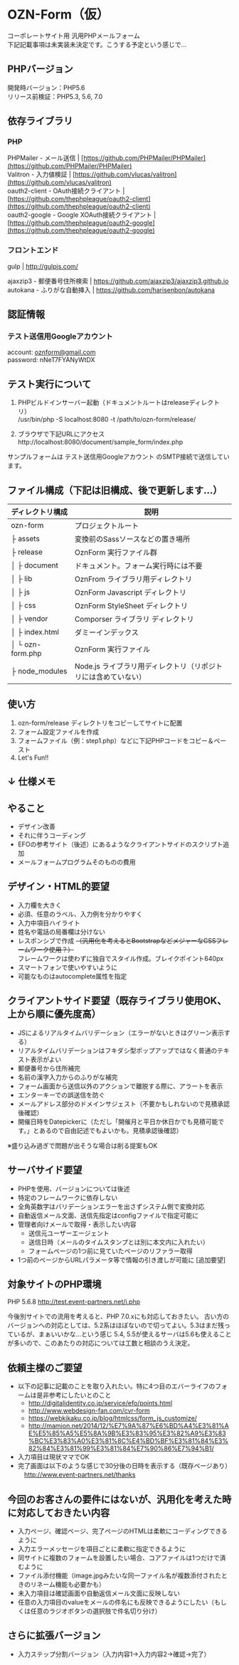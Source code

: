 # OZN-Form（仮）

コーポレートサイト用 汎用PHPメールフォーム  
下記記載事項は未実装未決定です。こうする予定という感じで…

## PHPバージョン
開発時バージョン：PHP5.6  
リリース前検証：PHP5.3, 5.6, 7.0

## 依存ライブラリ

### PHP
PHPMailer - メール送信 | [https://github.com/PHPMailer/PHPMailer](https://github.com/PHPMailer/PHPMailer)  
Valitron - 入力値検証 | [https://github.com/vlucas/valitron](https://github.com/vlucas/valitron)  
oauth2-client - OAuth接続クライアント | [https://github.com/thephpleague/oauth2-client](https://github.com/thephpleague/oauth2-client)  
oauth2-google - Google XOAuth接続クライアント | [https://github.com/thephpleague/oauth2-google](https://github.com/thephpleague/oauth2-google)  

### フロントエンド
gulp | http://gulpjs.com/

ajaxzip3 - 郵便番号住所検索 | https://github.com/ajaxzip3/ajaxzip3.github.io  
autokana - ふりがな自動挿入 | https://github.com/harisenbon/autokana


## 認証情報
### テスト送信用Googleアカウント

account: oznform@gmail.com  
password: nNeT7FYANyWtDX


## テスト実行について

1. PHPビルドインサーバー起動（ドキュメントルートはreleaseディレクトリ）  
/usr/bin/php -S localhost:8080 -t /path/to/ozn-form/release/

2. ブラウザで下記URLにアクセス  
http://localhost:8080/document/sample_form/index.php


サンプルフォームは テスト送信用Googleアカウント のSMTP接続で送信しています。

## ファイル構成（下記は旧構成、後で更新します…）

|ディレクトリ構成|説明|
|---------------|----|
|ozn-form | プロジェクトルート|
|├ assets | 変換前のSassソースなどの置き場所| 
|├ release | OznForm 実行ファイル群|
|│ ├ document | ドキュメント。フォーム実行時には不要|
|│ ├ lib | OznFrom ライブラリ用ディレクトリ|
|│ ├ js | OznForm Javascript ディレクトリ|
|│ ├ css | OznForm StyleSheet ディレクトリ|
|│ ├ vendor | Comporser ライブラリ ディレクトリ|  
|│ ├ index.html | ダミーインデックス|
|│ └ ozn-form.php | OznForm 実行ファイル|
|├ node_modules | Node.js ライブラリ用ディレクトリ（リポジトリには含めていない）|


## 使い方

1. ozn-form/release ディレクトリをコピーしてサイトに配置
2. フォーム設定ファイルを作成
3. フォームファイル（例：step1.php）などに下記PHPコードをコピー＆ペースト
4. Let's Fun!!

## ↓ 仕様メモ

## やること
* デザイン改善
* それに伴うコーディング 
* EFOの参考サイト（後述）にあるようなクライアントサイドのスクリプト追加
* メールフォームプログラムそのものの費用

## デザイン・HTML的要望
* 入力欄を大きく
* 必須、任意のラベル、入力例を分かりやすく
* 入力中項目ハイライト
* 姓名や電話の局番欄は分けない
* レスポンシブで作成 ~~（汎用化を考えるとBootstrapなどメジャーなCSSフレームワーク使用？）~~  
フレームワークは使わずに独自でスタイル作成。ブレイクポイント640px
* スマートフォンで使いやすいように
* 可能なものはautocomplete属性を指定

## クライアントサイド要望（既存ライブラリ使用OK、上から順に優先度高）
* JSによるリアルタイムバリデーション（エラーがないときはグリーン表示する）
* リアルタイムバリデーションはフキダシ型ポップアップではなく普通のテキスト表示がよい
* 郵便番号から住所補完
* 名前の漢字入力からのふりがな補完
* フォーム画面から送信以外のアクションで離脱する際に、アラートを表示
* エンターキーでの誤送信を防ぐ
* メールアドレス部分のドメインサジェスト（不要かもしれないので見積承認後確認）
* 開催日時をDatepickerに（ただし「開催月と平日か休日かでも見積可能です。」とあるので自由記述でもよいかも。見積承認後確認）

※盛り込み過ぎで問題が出そうな場合は削る提案もOK

## サーバサイド要望
* PHPを使用、バージョンについては後述
* 特定のフレームワークに依存しない
* 全角英数字はバリデーションエラーを出さずシステム側で変換対応
* 自動返信メール文面、送信先指定はconfigファイルで指定可能に
* 管理者向けメールで取得・表示したい内容
    * 送信元ユーザーエージェント
    * 送信日時（メールのタイムスタンプとは別に本文内に入れたい）
    * フォームページの1つ前に見ていたページのリファラー取得
* 1つ前のページからURLパラメータ等で情報の引き渡しが可能に [追加要望]

## 対象サイトのPHP環境
PHP 5.6.8 
http://test.event-partners.net/i.php

今後別サイトでの流用を考えると、PHP 7.0.xにも対応しておきたい。
古い方のバージョンへの対応としては、5.2系はほぼないので切ってよい。5.3はまだ残っているが、まぁいいかな…という感じ
5.4, 5.5が使えるサーバは5.6も使えることが多いので、このあたりの対応については工数と相談のうえ決定。


## 依頼主様のご要望
* 以下の記事に記載のことを取り入れたい。特に4つ目のエバーライフのフォームは是非参考にしたいとのこと
    * http://digitalidentity.co.jp/service/efo/points.html
    * http://www.webdesign-fan.com/cvr-form
    * https://webkikaku.co.jp/blog/htmlcss/form_js_customize/
    * http://mamion.net/2014/12/%E7%9A%87%E6%BD%A4%E3%81%AE%E5%85%A5%E5%8A%9B%E3%83%95%E3%82%A9%E3%83%BC%E3%83%A0%E3%81%8C%E4%BD%BF%E3%81%84%E3%82%84%E3%81%99%E3%81%84%E7%90%86%E7%94%B1/
* 入力項目は現状ママでOK
* 完了画面は以下のような感じで30分後の日時を表示する（既存ページあり）
　http://www.event-partners.net/thanks


## 今回のお客さんの要件にはないが、汎用化を考えた時に対応しておきたい内容
* 入力ページ、確認ページ、完了ページのHTMLは柔軟にコーディングできるように
* 入力エラーメッセージを項目ごとに柔軟に指定できるように
* 同サイトに複数のフォームを設置したい場合、コアファイルは1つだけで済むように
* ファイル添付機能（image.jpgみたいな同一ファイル名が複数添付されたときのリネーム機能も必要かも）
* 未入力項目は確認画面や自動返信メール文面に反映しない
* 任意の入力項目のvalueをメールの件名にも反映できるようにしたい（もしくは任意のラジオボタンの選択肢で件名切り分け）

## さらに拡張バージョン
* 入力ステップ分割バージョン（入力内容1→入力内容2→確認→完了）